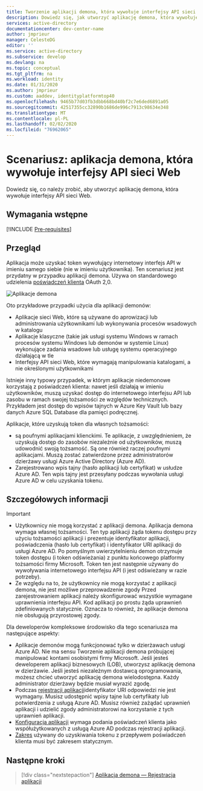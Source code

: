 ```yaml
---
title: Tworzenie aplikacji demona, która wywołuje interfejsy API sieci Web — Microsoft Identity platform | Azure
description: Dowiedz się, jak utworzyć aplikację demona, która wywołuje interfejsy API sieci Web
services: active-directory
documentationcenter: dev-center-name
author: jmprieur
manager: CelesteDG
editor: ''
ms.service: active-directory
ms.subservice: develop
ms.devlang: na
ms.topic: conceptual
ms.tgt_pltfrm: na
ms.workload: identity
ms.date: 01/31/2020
ms.author: jmprieur
ms.custom: aaddev, identityplatformtop40
ms.openlocfilehash: 9465b77d03fb3dbb668bd40bf2c7e6ded6891a05
ms.sourcegitcommit: 42517355cc32890b1686de996c7913c98634e348
ms.translationtype: MT
ms.contentlocale: pl-PL
ms.lasthandoff: 02/02/2020
ms.locfileid: "76962065"
---
```

# <a name="scenario-daemon-application-that-calls-web-apis"></a>Scenariusz: aplikacja demona, która wywołuje interfejsy API sieci Web

Dowiedz się, co należy zrobić, aby utworzyć aplikację demona, która wywołuje interfejsy API sieci Web.

## <a name="prerequisites"></a>Wymagania wstępne

[!INCLUDE [Pre-requisites](../../../includes/active-directory-develop-scenarios-prerequisites.md)]

## <a name="overview"></a>Przegląd

Aplikacja może uzyskać token wywołujący internetowy interfejs API w imieniu samego siebie (nie w imieniu użytkownika). Ten scenariusz jest przydatny w przypadku aplikacji demona. Używa on standardowego udzielenia [poświadczeń klienta](v2-oauth2-client-creds-grant-flow.md) OAuth 2,0.

![Aplikacje demona](./media/scenario-daemon-app/daemon-app.svg)

Oto przykładowe przypadki użycia dla aplikacji demonów:

- Aplikacje sieci Web, które są używane do aprowizacji lub administrowania użytkownikami lub wykonywania procesów wsadowych w katalogu
- Aplikacje klasyczne (takie jak usługi systemu Windows w ramach procesów systemu Windows lub demonów w systemie Linux) wykonujące zadania wsadowe lub usługę systemu operacyjnego działającą w tle
- Interfejsy API sieci Web, które wymagają manipulowania katalogami, a nie określonymi użytkownikami

Istnieje inny typowy przypadek, w którym aplikacje niedemonowe korzystają z poświadczeń klienta: nawet jeśli działają w imieniu użytkowników, muszą uzyskać dostęp do internetowego interfejsu API lub zasobu w ramach swojej tożsamości ze względów technicznych. Przykładem jest dostęp do wpisów tajnych w Azure Key Vault lub bazy danych Azure SQL Database dla pamięci podręcznej.

Aplikacje, które uzyskują token dla własnych tożsamości:

- są poufnymi aplikacjami klienckimi. Te aplikacje, z uwzględnieniem, że uzyskują dostęp do zasobów niezależnie od użytkowników, muszą udowodnić swoją tożsamość. Są one również raczej poufnymi aplikacjami. Muszą zostać zatwierdzone przez administratorów dzierżawy usługi Azure Active Directory (Azure AD).
- Zarejestrowano wpis tajny (hasło aplikacji lub certyfikat) w usłudze Azure AD. Ten wpis tajny jest przesyłany podczas wywołania usługi Azure AD w celu uzyskania tokenu.

## <a name="specifics"></a>Szczegółowych informacji

> [!IMPORTANT]
>
> - Użytkownicy nie mogą korzystać z aplikacji demona. Aplikacja demona wymaga własnej tożsamości. Ten typ aplikacji żąda tokenu dostępu przy użyciu tożsamości aplikacji i prezentuje identyfikator aplikacji, poświadczenia (hasło lub certyfikat) i identyfikator URI aplikacji do usługi Azure AD. Po pomyślnym uwierzytelnieniu demon otrzymuje token dostępu (i token odświeżania) z punktu końcowego platformy tożsamości firmy Microsoft. Token ten jest następnie używany do wywoływania internetowego interfejsu API (i jest odświeżany w razie potrzeby).
> - Ze względu na to, że użytkownicy nie mogą korzystać z aplikacji demona, nie jest możliwe przeprowadzenie zgody Przed zarejestrowaniem aplikacji należy skonfigurować wszystkie wymagane uprawnienia interfejsu API. Kod aplikacji po prostu żąda uprawnień zdefiniowanych statycznie. Oznacza to również, że aplikacje demona nie obsługują przyrostowej zgody.

Dla deweloperów kompleksowe środowisko dla tego scenariusza ma następujące aspekty:

- Aplikacje demonów mogą funkcjonować tylko w dzierżawach usługi Azure AD. Nie ma sensu Tworzenie aplikacji demona próbującej manipulować kontami osobistymi firmy Microsoft. Jeśli jesteś deweloperem aplikacji biznesowych (LOB), utworzysz aplikację demona w dzierżawie. Jeśli jesteś niezależnym dostawcą oprogramowania, możesz chcieć utworzyć aplikację demona wielodostępna. Każdy administrator dzierżawy będzie musiał wyrazić zgodę.
- Podczas [rejestracji aplikacji](./scenario-daemon-app-registration.md)identyfikator URI odpowiedzi nie jest wymagany. Musisz udostępnić wpisy tajne lub certyfikaty lub potwierdzenia z usługą Azure AD. Musisz również zażądać uprawnień aplikacji i udzielić zgody administratorowi na korzystanie z tych uprawnień aplikacji.
- [Konfiguracja aplikacji](./scenario-daemon-app-configuration.md) wymaga podania poświadczeń klienta jako współużytkowanych z usługą Azure AD podczas rejestracji aplikacji.
- [Zakres](scenario-daemon-acquire-token.md#scopes-to-request) używany do uzyskiwania tokenu z przepływem poświadczeń klienta musi być zakresem statycznym.

## <a name="next-steps"></a>Następne kroki

> [!div class="nextstepaction"]
> [Aplikacja demona — Rejestracja aplikacji](./scenario-daemon-app-registration.md)
